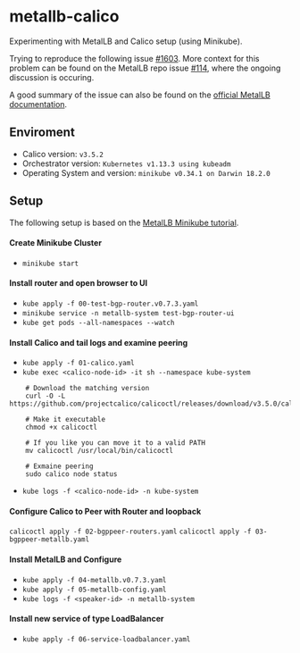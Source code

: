 # metallb-calico
Experimenting with MetalLB and Calico setup (using Minikube). 

Trying to reproduce the following issue [#1603](https://github.com/projectcalico/calico/issues/1603). More context for this problem can be found on the MetalLB repo issue [#114](https://github.com/google/metallb/issues/114#issuecomment-357547646), where the ongoing discussion is occuring. 

A good summary of the issue can also be found on the [official MetalLB documentation](https://metallb.universe.tf/configuration/calico/). 

## Enviroment 
- Calico version: `v3.5.2`
- Orchestrator version: `Kubernetes v1.13.3 using kubeadm`
- Operating System and version: `minikube v0.34.1 on Darwin 18.2.0`

## Setup
The following setup is based on the [MetalLB Minikube tutorial](https://metallb.universe.tf/tutorial/minikube/). 

#### Create Minikube Cluster 
- `minikube start`

#### Install router and open browser to UI 
- `kube apply -f 00-test-bgp-router.v0.7.3.yaml`
- `minikube service -n metallb-system test-bgp-router-ui`
- `kube get pods --all-namespaces --watch`

#### Install Calico and tail logs and examine peering
- `kube apply -f 01-calico.yaml`
- `kube exec <calico-node-id> -it sh --namespace kube-system`
```
    # Download the matching version
    curl -O -L  https://github.com/projectcalico/calicoctl/releases/download/v3.5.0/calicoctl

    # Make it executable
    chmod +x calicoctl

    # If you like you can move it to a valid PATH
    mv calicoctl /usr/local/bin/calicoctl

    # Exmaine peering
    sudo calico node status
```

- `kube logs -f <calico-node-id> -n kube-system`

#### Configure Calico to Peer with Router and loopback
`calicoctl apply -f 02-bgppeer-routers.yaml`
`calicoctl apply -f 03-bgppeer-metallb.yaml`

#### Install MetalLB and Configure 
- `kube apply -f 04-metallb.v0.7.3.yaml`
- `kube apply -f 05-metallb-config.yaml`
- `kube logs -f <speaker-id> -n metallb-system`

#### Install new service of type LoadBalancer 
- `kube apply -f 06-service-loadbalancer.yaml`
